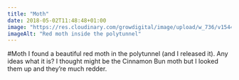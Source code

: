 ```yaml
---
title: "Moth"
date: 2018-05-02T11:48:48+01:00
image: "https://res.cloudinary.com/growdigital/image/upload/w_736/v1544126586/moth-41116746304.jpg"
imageAlt: "Red moth inside the polytunnel"
---
```


\#Moth I found a beautiful red moth in the polytunnel (and I released it). Any ideas what it is? I thought might be the Cinnamon Bun moth but I looked them up and they’re much redder.

